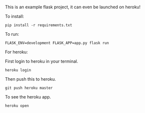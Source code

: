 This is an example flask project, it can even be launched on heroku!

To install:
```
pip install -r requirements.txt
```

To run:
```
FLASK_ENV=development FLASK_APP=app.py flask run
```

For heroku:

First login to heroku in your terminal.
```
heroku login
```

Then push this to heroku.
```
git push heroku master
```

To see the heroku app.
```
heroku open
```
